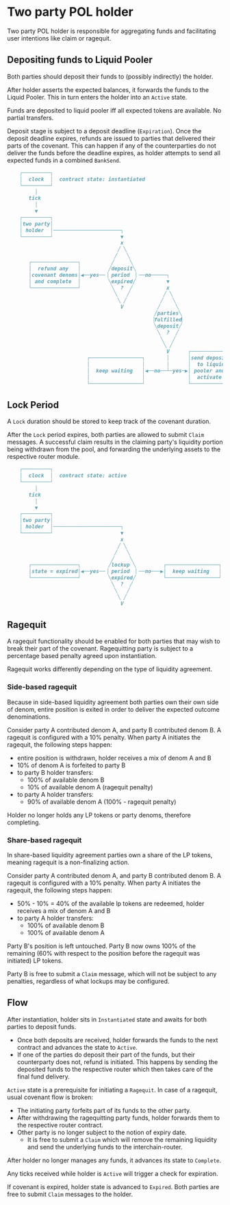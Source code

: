 # Two party POL holder

Two party POL holder is responsible for aggregating funds and facilitating user
intentions like claim or ragequit.

## Depositing funds to Liquid Pooler

Both parties should deposit their funds to (possibly indirectly) the holder.

After holder asserts the expected balances, it forwards the funds to the Liquid Pooler.
This in turn enters the holder into an `Active` state.

Funds are deposited to liquid pooler iff all expected tokens are available.
No partial transfers.

Deposit stage is subject to a deposit deadline (`Expiration`).
Once the deposit deadline expires, refunds are issued to parties that delivered their parts of the covenant.
This can happen if any of the counterparties do not deliver the funds before the deadline expires, as holder attempts to send all expected funds in a combined `BankSend`.

```md
    ┌─────────┐
    │  clock  │  contract state: instantiated
    └─────────┘
         │
       tick
         │
         ▼
    ┌─────────┐
    │two party│
    │ holder  │──────────────────────┐
    └─────────┘                      ▼
                                     x
                                    ╱ ╲
                                   ╱   ╲
       ┌───────────────┐          ╱     ╲
       │  refund any   │         ╱deposit╲
       │covenant denoms│◀──yes──▕ period  ▏──no─────┐
       │ and complete  │         ╲expired╱          ▼
       └───────────────┘          ╲  ?  ╱           x
                                   ╲   ╱           ╱ ╲
                                    ╲ ╱           ╱   ╲
                                     V           ╱     ╲
                                                ╱parties╲
                                               ▕fulfilled▏
                                                ╲deposit╱
                                                 ╲  ?  ╱
                                                  ╲   ╱
                                                   ╲ ╱
                                                    V      ┌─────────────┐
                          ┌─────────────────┐       │      │send deposits│
                          │                 │       │      │  to liquid  │
                          │  keep waiting   │◀──no──┴─yes─▶│ pooler and  │
                          │                 │              │  activate   │
                          └─────────────────┘              └─────────────┘
```

## Lock Period

A `Lock` duration should be stored to keep track of the covenant duration.

After the `Lock` period expires, both parties are allowed to submit `Claim` messages.
A successful claim results in the claiming party's liquidity portion being withdrawn from the
pool, and forwarding the underlying assets to the respective router module.

```md
    ┌─────────┐
    │  clock  │  contract state: active
    └─────────┘
         │
       tick
         │
         ▼
    ┌─────────┐
    │two party│
    │ holder  │──────────────────────┐
    └─────────┘                      ▼
                                     x
                                    ╱ ╲
                                   ╱   ╲
                                  ╱     ╲
       ┌───────────────┐         ╱lockup ╲         ┌─────────────────┐
       │state = expired│◀──yes──▕ period  ▏──no───▶│  keep waiting   │
       └───────────────┘         ╲expired╱         └─────────────────┘
                                  ╲  ?  ╱
                                   ╲   ╱
                                    ╲ ╱
                                     V
```

## Ragequit

A ragequit functionality should be enabled for both parties that may wish to break their part of the covenant.
Ragequitting party is subject to a percentage based penalty agreed upon instantiation.

Ragequit works differently depending on the type of liquidity agreement.

### Side-based ragequit

Because in side-based liquidity agreement both parties own their own side of denom,
entire position is exited in order to deliver the expected outcome denominations.

Consider party A contributed denom A, and party B contributed denom B.
A ragequit is configured with a 10% penalty.
When party A initiates the ragequit, the following steps happen:

- entire position is withdrawn, holder receives a mix of denom A and B
- 10% of denom A is forfeited to party B
- to party B holder transfers:
  - 100% of available denom B
  - 10% of available denom A (ragequit penalty)
- to party A holder transfers:
  - 90% of available denom A (100% - ragequit penalty)

Holder no longer holds any LP tokens or party denoms, therefore completing.

### Share-based ragequit

In share-based liquidity agreement parties own a share of the LP tokens,
meaning ragequit is a non-finalizing action.

Consider party A contributed denom A, and party B contributed denom B.
A ragequit is configured with a 10% penalty.
When party A initiates the ragequit, the following steps happen:

- 50% - 10% = 40% of the available lp tokens are redeemed, holder receives a mix of denom A and B
- to party A holder transfers:
  - 100% of available denom B
  - 100% of available denom A

Party B's position is left untouched. Party B now owns 100% of the remaining
(60% with respect to the position before the ragequit was initiated) LP tokens.

Party B is free to submit a `Claim` message, which will not be subject to any
penalties, regardless of what lockups may be configured.

## Flow

After instantiation, holder sits in `Instantiated` state and awaits for both parties to deposit funds.

- Once both deposits are received, holder forwards the funds to the next contract and advances the state to `Active`.
- If one of the parties do deposit their part of the funds, but their counterparty does not, refund is initiated. This happens by sending the deposited funds to the respective router which then takes care of the final fund delivery.

`Active` state is a prerequisite for initiating a `Ragequit`. In case of a ragequit, usual covenant flow is broken:

- The initiating party forfeits part of its funds to the other party.
- After withdrawing the ragequitting party funds, holder forwards them to the respective router contract.
- Other party is no longer subject to the notion of expiry date.
  - It is free to submit a `Claim` which will remove the remaining liquidity and send the underlying funds to the interchain-router.

After holder no longer manages any funds, it advances its state to `Complete`.

Any ticks received while holder is `Active` will trigger a check for expiration.

If covenant is expired, holder state is advanced to `Expired`.
Both parties are free to submit `Claim` messages to the holder.
